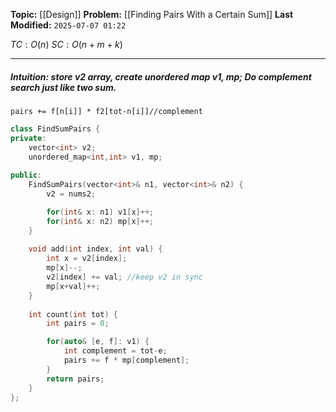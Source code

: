**Topic:** [[Design]]
**Problem:**  [[Finding Pairs With a Certain Sum]]
**Last Modified:**  `2025-07-07 01:22`

 $TC: O(n)$
 $SC: O(n + m + k)$

---
##### **Intuition**: store v2 array, create unordered map v1, mp; Do complement search just like two sum.
`pairs += f[n[i]] * f2[tot-n[i]]//complement `

 
```cpp
class FindSumPairs {
private: 
    vector<int> v2;
    unordered_map<int,int> v1, mp;
	
public:
    FindSumPairs(vector<int>& n1, vector<int>& n2) {
        v2 = nums2;

        for(int& x: n1) v1[x]++;
        for(int& x: n2) mp[x]++;
    }
    
    void add(int index, int val) {
        int x = v2[index];
        mp[x]--; 
        v2[index] += val; //keep v2 in sync
        mp[x+val]++;
    }
    
    int count(int tot) {
        int pairs = 0;

        for(auto& [e, f]: v1) {
            int complement = tot-e;
            pairs += f * mp[complement];
        }
        return pairs;
    }
};
```

